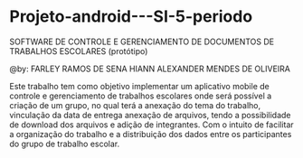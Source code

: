 # Projeto-android---SI-5-periodo
SOFTWARE DE CONTROLE E GERENCIAMENTO DE  DOCUMENTOS DE TRABALHOS ESCOLARES (protótipo)

@by:
    FARLEY RAMOS DE SENA
    HIANN ALEXANDER MENDES DE OLIVEIRA

Este trabalho tem como objetivo implementar um aplicativo mobile de controle e gerenciamento de trabalhos escolares 
onde será possível a criação de um grupo, no qual terá a anexação do tema do trabalho, vinculação da data de entrega 
anexação de arquivos, tendo a possibilidade de download dos arquivos e adição de integrantes. 
Com o intuito de facilitar  a organização do trabalho e a distribuição dos dados entre os participantes do grupo de trabalho escolar. 

